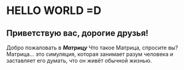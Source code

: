 # HELLO WORLD =D

## Приветствую вас, дорогие друзья!
Добро пожаловать в __*Матрицу*__
Что такое Матрица, спросите вы?
Матрица... это симуляция, которая занимает разум человека и заставляет его думать, что он живёт обычной жизнью. 
